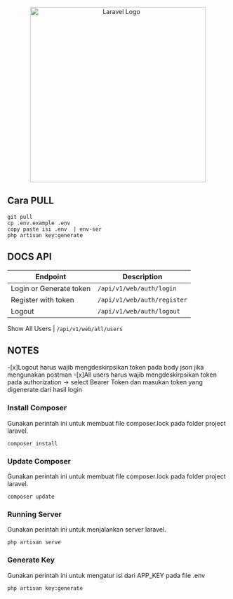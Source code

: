 <p align="center"><a href="https://laravel.com" target="_blank"><img src="https://raw.githubusercontent.com/laravel/art/master/logo-lockup/5%20SVG/2%20CMYK/1%20Full%20Color/laravel-logolockup-cmyk-red.svg" width="400" alt="Laravel Logo"></a></p>


## Cara PULL #
```
git pull
cp .env.example .env
copy paste isi .env  | env-ser
php artisan key:generate
```

## DOCS API

Endpoint | Description
------|------------
Login or Generate token | `/api/v1/web/auth/login` 
Register with token | `/api/v1/web/auth/register` 
Logout | `/api/v1/web/auth/logout` 

Show All Users | `/api/v1/web/all/users` 


## NOTES
-[x]Logout harus wajib mengdeskirpsikan token pada body json jika mengunakan postman
-[x]All users harus wajib mengdeskirpsikan token pada authorization -> select Bearer Token dan masukan token yang digenerate dari hasil login



### Install Composer
Gunakan perintah ini untuk membuat file composer.lock pada folder project laravel.
```
composer install

```
### Update Composer
Gunakan perintah ini untuk membuat file composer.lock pada folder project laravel.
```
composer update
```

### Running Server
Gunakan perintah ini untuk menjalankan server laravel.
```
php artisan serve
```

### Generate Key
Gunakan perintah ini untuk mengatur isi dari APP_KEY pada file .env
```
php artisan key:generate
```




